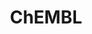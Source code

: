 ---
layout: default
bigquery: https://console.cloud.google.com/bigquery?p=patents-public-data&d=ebi_chembl&page=dataset
citation: '"The ChEMBL database in 2017." Anna Gaulton, Anne Hersey, Michał Nowotka,
  A Patrícia Bento, Jon Chambers, David Mendez, Prudence Mutowo, Francis Atkinson,
  Louisa J Bellis, Elena Cibrián-Uhalte, Mark Davies, Nathan Dedman, Anneli Karlsson,
  María Paula Magariños, John P Overington, George Papadatos, Ines Smit, Andrew R
  Leach Nucleic acids Research (2017) 45 (Database Issue), D945-D954'
contributors: European Bioinformatics Institute
cost: None
description: ChEMBL Data is a manually curated database of small molecules used in
  drug discovery, including information about existing patented drugs.
documentation: 'schema: https://www.ebi.ac.uk/chembl/db_schema


  '
last_edit: 04/10/2022, 01:57:23
location: https://console.cloud.google.com/marketplace/product/google_patents_public_datasets/chembl
maintained_by: EMBL-EBI, an outstation of European Molecular Biology Laboratory
related_publications: '

  ChEMBL: towards direct deposition of bioassay data.


  Mendez D, Gaulton A, Bento AP, Chambers J, De Veij M, Félix E, Magariños MP, Mosquera
  JF, Mutowo P, Nowotka M, Gordillo-Marañón M, Hunter F, Junco L, Mugumbate G, Rodriguez-Lopez
  M, Atkinson F, Bosc N, Radoux CJ, Segura-Cabrera A, Hersey A, Leach AR.


  — Nucleic Acids Res. 2019; 47(D1):D930-D940. doi: 10.1093/nar/gky1075

  '
schema_fields:
- stem
- level1
- cell_id
- year
- alert_name
- l3
- oral
- alert_set_id
- bao_format
- atc_code
- l7
- assay_test_type
- std_act_id
- polymer_flag
- sitecomp_id
- type
- src_description
- mutation
- direct_interaction
- value
- downgraded
- job_id
- acd_logd
- component_id
- synonyms
- level1_description
- disease_efficacy
- prodrug
- mw_freebase
- path
- dosed_ingredient
- molregno
- irac_class_id
- as_id
- published_relation
- efo_term
- psa
- src_id
- acd_most_apka
- units
- source_domain_id
- smid
- parent_type
- mol_atc_id
- num_lipinski_ro5_violations
- name
- lle
- cx_most_apka
- usan_year
- caloha_id
- comp_go_id
- isoform
- aidx
- definition
- le
- ref_id
- warning_year
- cpd_str_alert_id
- idx
- num_alerts
- ddd_units
- smarts
- l6
- parent_molregno
- standard_upper_value
- cx_logp
- domain_type
- cidx
- company
- who_extra
- updated_on
- tbl
- research_stem
- sequence_md5sum
- standard_inchi
- src_compound_id
- bei
- withdrawn_country
- oc_id
- domain_description
- targrel_id
- major_class
- mecref_id
- co_stem_id
- comments
- standard_value
- frac_class_id
- biocomp_id
- full_mwt
- text_value
- data_validity_comment
- indication_class
- protein_class_id
- confidence
- stem_class
- ref_url
- route
- parameter_value
- compsyn_id
- source
- nda_type
- cell_source_tax_id
- previous_company
- entity_id
- go_id
- parenteral
- relationship_desc
- class_type
- patent_use_code
- mechanism_of_action
- potential_duplicate
- ddd_admr
- compd_id
- tissue_id
- pchembl_value
- target_type
- first_approval
- assay_class_id
- priority
- toid
- ref_type
- drug_substance_flag
- l5
- homologue
- accession
- product_id
- hbd
- warning_class
- acd_most_bpka
- irac_code
- withdrawn_flag
- relationship_type
- uo_units
- clo_id
- abstract
- hrac_class_id
- hrac_code
- protein_class_desc
- activity_comment
- mol_irac_id
- natural_product
- creation_date
- result_flag
- warnref_id
- heavy_atoms
- sequence
- compound_name
- src_short_name
- tid
- warning_id
- parent_id
- molecular_species
- compound_key
- mc_tax_id
- standard_units
- predbind_id
- mol_frac_id
- ad_type
- applicant_full_name
- chirality
- molsyn_id
- component_type
- qudt_units
- therapeutic_flag
- log_id
- variant_id
- class_level
- syn_type
- res_stem_id
- active_ingredient
- standard_text_value
- availability_type
- set_name
- structure_type
- hba_lipinski
- enzyme_name
- mec_id
- updated_by
- qed_weighted
- assay_param_id
- trade_name
- usan_substem
- level4_description
- doc_type
- rgid
- ddd_comment
- db_source
- issue
- target_desc
- l2
- usan_stem_id
- warning_type
- published_type
- ap_id
- country
- pubmed_id
- activity_id
- site_id
- site_name
- efo_id
- subgroup
- publication_number
- withdrawn_reason
- prod_pat_id
- assay_tax_id
- level3_description
- num_ro5_violations
- metref_id
- ingredient
- cell_description
- chebi_par_id
- cx_most_bpka
- usan_stem
- src_assay_id
- dosage_form
- pref_name
- ddd_id
- ddd_value
- patent_no
- last_active
- protclasssyn_id
- tid_fixed
- level3
- level4
- assay_source
- substrate_record_id
- start_position
- targcomp_id
- mechanism_comment
- version
- record_id
- cl_lincs_id
- innovator_company
- entity_type
- relation
- molfile
- authors
- l1
- aspect
- domain_name
- inorganic_flag
- black_box_warning
- target_mapping
- mol_hrac_id
- cell_ontology_id
- molecular_mechanism
- drug_record_id
- metabolite_record_id
- mesh_id
- label
- published_units
- ridx
- standard_inchi_key
- domain_id
- selectivity_comment
- parameter_type
- pathway_id
- topical
- db_version
- molecule_type
- tax_id
- component_synonym
- related_tid
- binding_site_comment
- l8
- actsm_id
- assay_cell_type
- orig_description
- comp_class_id
- parent_go_id
- short_name
- journal
- indref_id
- aromatic_rings
- first_in_class
- mw_monoisotopic
- patent_id
- full_molformula
- cell_name
- approval_date
- mc_target_name
- cellosaurus_id
- assay_category
- standard_relation
- mc_target_type
- max_phase
- normal_range_max
- met_conversion
- active_molregno
- withdrawn_year
- cx_logd
- standard_type
- alert_id
- end_position
- action_type
- warning_description
- bao_endpoint
- hba
- usan_stem_definition
- assay_tissue
- ro3_pass
- assay_type
- met_id
- assay_id
- curation_comment
- who_name
- title
- protein_class_synonym
- stat
- cell_source_tissue
- assay_desc
- first_page
- mesh_heading
- doc_id
- met_comment
- upper_value
- submission_date
- volume
- strength
- acd_logp
- level5
- enzyme_tid
- normal_range_min
- confidence_score
- relationship
- canonical_smiles
- helm_notation
- mc_organism
- patent_expire_date
- drug_product_flag
- drugind_id
- bao_id
- sei
- alogp
- frac_code
- published_value
- activity_count
- pathway_key
- l4
- mc_target_accession
- organism
- description
- rtb
- status
- curated_by
- assay_strain
- uberon_id
- last_page
- bto_id
- level2_description
- max_phase_for_ind
- level2
- site_residues
- assay_organism
- warning_country
- hbd_lipinski
- withdrawn_class
- annotation
- chembl_id
- species_group_flag
- standard_flag
- prediction_method
- assay_subcellular_fraction
- formulation_id
- cell_source_organism
- doi
- delist_flag
- ass_cls_map_id
shortname: chembl
tags:
- biotechnology
- health
- chemical
- bioinformatics
- medical
terms_of_use: CC BY-SA 3.0
title: ChEMBL
uuid: e232a192-965c-4ec9-904c-155b6dfe56c5
---